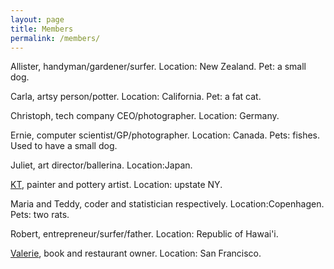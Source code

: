 ```yaml
---
layout: page
title: Members
permalink: /members/
---
```



Allister, handyman/gardener/surfer. Location: New Zealand. Pet: a small dog.

Carla, artsy person/potter. Location: California. Pet: a fat cat.

Christoph, tech company CEO/photographer. Location: Germany.

Ernie, computer scientist/GP/photographer. Location: Canada. Pets: fishes. Used to have a small dog.

Juliet, art director/ballerina. Location:Japan. 

[KT](https://www.kristintexeira.com/), painter and pottery artist. Location: upstate NY. 

Maria and Teddy, coder and statistician respectively. Location:Copenhagen. Pets: two rats.

Robert, entrepreneur/surfer/father. Location: Republic of Hawai'i. 

[Valerie](http://www.valerieluu.com), book  and restaurant owner. Location: San Francisco. 


